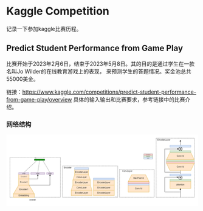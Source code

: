 # Kaggle Competition  
记录一下参加kaggle比赛历程。

## Predict Student Performance from Game Play
比赛开始于2023年2月6日，结束于2023年5月8日。其的目的是通过学生在一款名叫Jo Wilder的在线教育游戏上的表现，
来预测学生的答题情况。奖金池总共55000美金。

链接：https://www.kaggle.com/competitions/predict-student-performance-from-game-play/overview
具体的输入输出和比赛要求，参考链接中的比赛介绍。

### 网络结构
![](./pictures/H-ProbAttention.drawio.png)